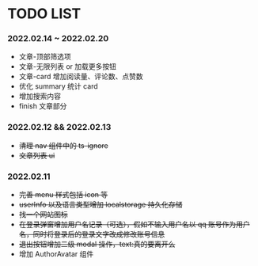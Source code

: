 # TODO LIST

### 2022.02.14 ~ 2022.02.20

- 文章-顶部筛选项
- 文章-无限列表 or 加载更多按钮
- 文章-card 增加阅读量、评论数、点赞数
- 优化 summary 统计 card
- 增加搜索内容
- finish 文章部分

### 2022.02.12 && 2022.02.13

- ~~清理 nav 组件中的 ts-ignore~~
- ~~文章列表 ui~~

### 2022.02.11

- ~~完善 menu 样式包括 icon 等~~
- ~~userInfo 以及语言类型增加 localstorage 持久化存储~~
- ~~找一个网站图标~~
- ~~在登录弹窗增加用户名记录（可选），假如不输入用户名以 qq 账号作为用户名，同时将登录后的登录文字改成修改账号信息~~
- ~~退出按钮增加二级 modal 操作，text:真的要离开么~~
- 增加 AuthorAvatar 组件
